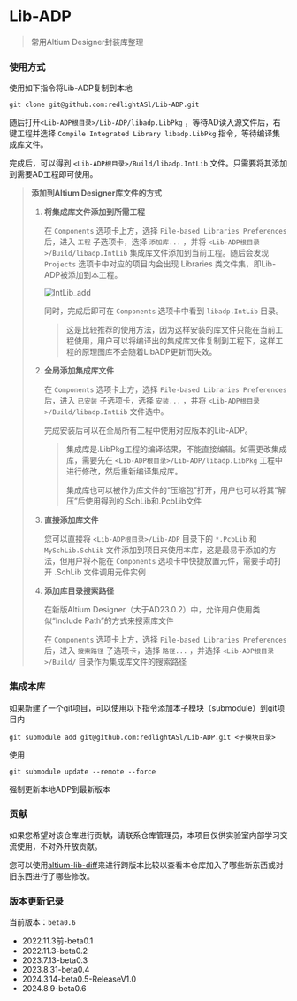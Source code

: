 # Lib-ADP

> 常用Altium Designer封装库整理

### 使用方式

使用如下指令将Lib-ADP复制到本地

```shell
git clone git@github.com:redlightASl/Lib-ADP.git
```

随后打开`<Lib-ADP根目录>/Lib-ADP/libadp.LibPkg` ，等待AD读入源文件后，右键工程并选择 `Compile Integrated Library libadp.LibPkg` 指令，等待编译集成库文件。

完成后，可以得到 `<Lib-ADP根目录>/Build/libadp.IntLib` 文件。只需要将其添加到需要AD工程即可使用。

> **添加到Altium Designer库文件的方式**
>
> 1. **将集成库文件添加到所需工程**
>
>     在 `Components` 选项卡上方，选择 `File-based Libraries Preferences` 后，进入 `工程` 子选项卡，选择 `添加库...` ，并将 `<Lib-ADP根目录>/Build/libadp.IntLib` 集成库文件添加到当前工程。随后会发现 `Projects` 选项卡中对应的项目内会出现 Libraries 类文件集，即Lib-ADP被添加到本工程。
>
>     ![IntLib_add](README.assets/image-20230722174932339.png)
>
>     同时，完成后即可在 `Components` 选项卡中看到 `libadp.IntLib` 目录。
>
>     > 这是比较推荐的使用方法，因为这样安装的库文件只能在当前工程使用，用户可以将编译出的集成库文件复制到工程下，这样工程的原理图库不会随着LibADP更新而失效。
>
> 2. **全局添加集成库文件**
>
>     在 `Components` 选项卡上方，选择 `File-based Libraries Preferences` 后，进入 `已安装` 子选项卡，选择 `安装...` ，并将 `<Lib-ADP根目录>/Build/libadp.IntLib` 文件选中。
>
>     完成安装后可以在全局所有工程中使用对应版本的Lib-ADP。
>
>     > 集成库是.LibPkg工程的编译结果，不能直接编辑。如需更改集成库，需要先在 `<Lib-ADP根目录>/Lib-ADP/libadp.LibPkg` 工程中进行修改，然后重新编译集成库。
>     >
>     > 集成库也可以被作为库文件的“压缩包”打开，用户也可以将其“解压”后使用得到的.SchLib和.PcbLib文件
>
> 3. **直接添加库文件**
>
>     您可以直接将 `<Lib-ADP根目录>/Lib-ADP` 目录下的 `*.PcbLib` 和 `MySchLib.SchLib` 文件添加到项目来使用本库，这是最易于添加的方法，但用户将不能在 `Components` 选项卡中快捷放置元件，需要手动打开 .SchLib 文件调用元件实例
>
> 4. **添加库目录搜索路径**
>
>     在新版Altium Designer（大于AD23.0.2）中，允许用户使用类似“Include Path”的方式来搜索库文件
>
>     在 `Components` 选项卡上方，选择 `File-based Libraries Preferences` 后，进入 `搜索路径` 子选项卡，选择 `路径...` ，并选择 `<Lib-ADP根目录>/Build/` 目录作为集成库文件的搜索路径
>

### 集成本库

如果新建了一个git项目，可以使用以下指令添加本子模块（submodule）到git项目内

```shell
git submodule add git@github.com:redlightASl/Lib-ADP.git <子模块目录>
```

使用

```shell
git submodule update --remote --force
```

强制更新本地ADP到最新版本

### 贡献

如果您希望对该仓库进行贡献，请联系仓库管理员，本项目仅供实验室内部学习交流使用，不对外开放贡献。

您可以使用[altium-lib-diff](https://github.com/goshdarnharris/altium-lib-diff)来进行跨版本比较以查看本仓库加入了哪些新东西或对旧东西进行了哪些修改。

### 版本更新记录

当前版本：`beta0.6`

* 2022.11.3前-beta0.1
* 2022.11.3-beta0.2
* 2023.7.13-beta0.3
* 2023.8.31-beta0.4
* 2024.3.14-beta0.5-ReleaseV1.0
* 2024.8.9-beta0.6
